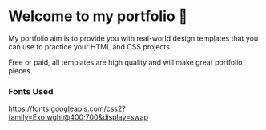 
# Welcome to my portfolio 👋

My portfolio aim is to provide you with real-world design templates that you can use to practice your HTML and CSS projects. 

Free or paid, all templates are high quality and will make great portfolio pieces.

### Fonts Used

https://fonts.googleapis.com/css2?family=Exo:wght@400;700&display=swap
